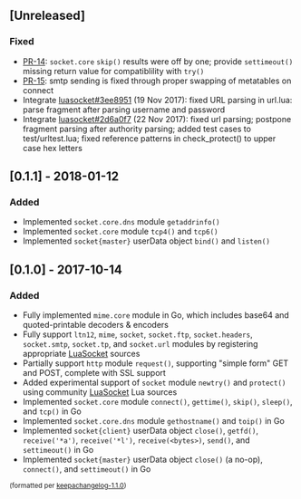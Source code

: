 ## [Unreleased]
### Fixed
- [PR-14](https://github.com/nubix-io/gluasocket/pull/14): `socket.core` `skip()` results were off by one; provide `settimeout()` missing return value for compatiblility with `try()`
- [PR-15](https://github.com/nubix-io/gluasocket/pull/15): smtp sending is fixed through proper swapping of metatables on connect
- Integrate [luasocket#3ee8951](https://github.com/diegonehab/luasocket/commit/3ee89515a0ef4852f64b13133c22aa7d3a322cfd#diff-4d7e24364dca5902525b2638230cb132) (19 Nov 2017): fixed URL parsing in url.lua: parse fragment after parsing username and password
- Integrate [luasocket#2d6a0f7](https://github.com/diegonehab/luasocket/commit/2d6a0f7bda9241f827a3edbfa738603c024a423b#diff-4d7e24364dca5902525b2638230cb132) (22 Nov 2017): fixed url parsing; postpone fragment parsing after authority parsing; added test cases to test/urltest.lua; fixed reference patterns in check_protect() to upper case hex letters

## [0.1.1] - 2018-01-12
### Added
- Implemented `socket.core.dns` module `getaddrinfo()`
- Implemented `socket.core` module `tcp4()` and `tcp6()`
- Implemented `socket{master}` userData object `bind()` and `listen()`

## [0.1.0] - 2017-10-14
### Added
- Fully implemented `mime.core` module in Go, which includes base64 and quoted-printable decoders & encoders
- Fully support `ltn12`, `mime`, `socket`, `socket.ftp`, `socket.headers`, `socket.smtp`, `socket.tp`, and `socket.url` modules by registering appropriate [LuaSocket](https://github.com/diegonehab/luasocket) sources
- Partially support `http` module `request()`, supporting "simple form" GET and POST, complete with SSL support
- Added experimental support of `socket` module `newtry()` and `protect()` using community [LuaSocket](https://github.com/diegonehab/luasocket) Lua sources
- Implemented `socket.core` module `connect()`, `gettime()`, `skip()`,  `sleep()`, and `tcp()` in Go
- Implemented `socket.core.dns` module `gethostname()` and `toip()` in Go
- Implemented `socket{client}` userData object `close()`, `getfd()`, `receive('*a')`, `receive('*l')`, `receive(<bytes>)`, `send()`, and `settimeout()` in Go
- Implemented `socket{master}` userData object `close()` (a no-op), `connect()`, and `settimeout()` in Go

<small>(formatted per [keepachangelog-1.1.0](http://keepachangelog.com/en/1.0.0/))</small>
